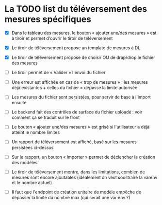 # La TODO list du téléversement des mesures spécifiques

- [x] Dans le tableau des mesures, le bouton « ajouter une/des mesures » est à tiroir et permet d'ouvrir le tiroir de téléversement
- [x] Le tiroir de téléversement propose un template de mesures à DL
- [x] Le tiroir de téléversement propose de choisir OU de drap/drop le fichier des mesures
- [ ] Le tiroir permet de « Valider » l'envoi du fichier
- [ ] Une erreur est affichée en cas de « trop de mesures » : les mesures déjà existantes + celles du fichier = dépasse la limite autorisée
- [ ] Les mesures du fichier sont persistées, pour servir de base à l'import ensuite
- [ ] Le backend fait des contrôles de surface du fichier uploadé : voir comment ça se traduit sur le front
- [ ] Le bouton « ajouter une/des mesures » est grisé si l'utilisateur a déjà atteint le nombre limites
- [ ] Un rapport de téléversement est affiché, basé sur les mesures persistées ci-dessus
- [ ] Sur le rapport, un bouton « Importer » permet de déclencher la création des modèles
- [ ] Le tiroir de téléversement montre, dans les limitations, combien de mesures sont encore ajoutables (idéalement on veut soustraire la varenv et le nombre actuel)

- [ ] Il faut que l'endpoint de création unitaire de modèle empêche de dépasser la limite du nombre max (qui serait une var env ?)
